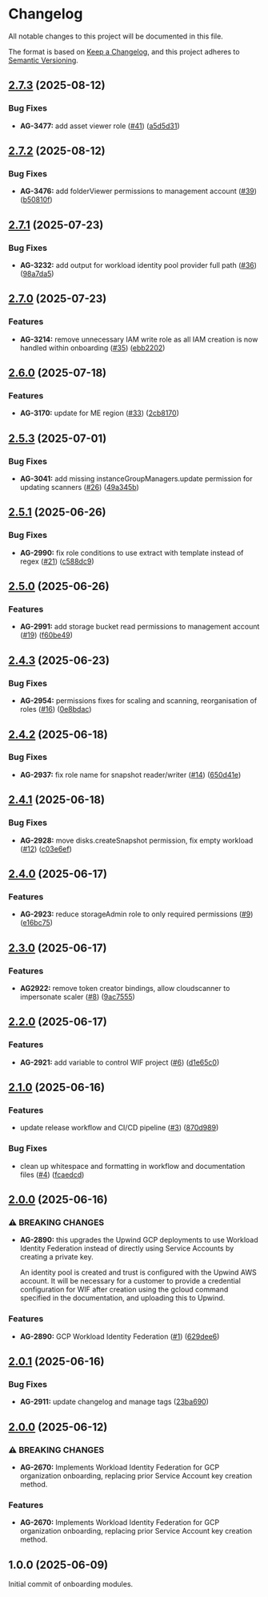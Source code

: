 # Changelog

All notable changes to this project will be documented in this file.

The format is based on [Keep a Changelog](https://keepachangelog.com/en/1.0.0/),
and this project adheres to [Semantic Versioning](https://semver.org/spec/v2.0.0.html).


## [2.7.3](https://github.com/upwindsecurity/terraform-google-onboarding/compare/v2.7.2...v2.7.3) (2025-08-12)

### Bug Fixes

* **AG-3477:** add asset viewer role ([#41](https://github.com/upwindsecurity/terraform-google-onboarding/issues/41)) ([a5d5d31](https://github.com/upwindsecurity/terraform-google-onboarding/commit/a5d5d31e0a9c6a8aff9559d85bd5ebea1596e73e))

## [2.7.2](https://github.com/upwindsecurity/terraform-google-onboarding/compare/v2.7.1...v2.7.2) (2025-08-12)

### Bug Fixes

* **AG-3476:** add folderViewer permissions to management account ([#39](https://github.com/upwindsecurity/terraform-google-onboarding/issues/39)) ([b50810f](https://github.com/upwindsecurity/terraform-google-onboarding/commit/b50810f5db1462bf1247a62505b9cac20a6bb414))

## [2.7.1](https://github.com/upwindsecurity/terraform-google-onboarding/compare/v2.7.0...v2.7.1) (2025-07-23)

### Bug Fixes

* **AG-3232:** add output for workload identity pool provider full path ([#36](https://github.com/upwindsecurity/terraform-google-onboarding/issues/36)) ([98a7da5](https://github.com/upwindsecurity/terraform-google-onboarding/commit/98a7da512a6613c756c0269c85a1ee27beb9ba78))

## [2.7.0](https://github.com/upwindsecurity/terraform-google-onboarding/compare/v2.6.0...v2.7.0) (2025-07-23)

### Features

* **AG-3214:** remove unnecessary IAM write role as all IAM creation is now handled within onboarding ([#35](https://github.com/upwindsecurity/terraform-google-onboarding/issues/35)) ([ebb2202](https://github.com/upwindsecurity/terraform-google-onboarding/commit/ebb2202155a6005897675d31d533bd4077c6fb5a))

## [2.6.0](https://github.com/upwindsecurity/terraform-google-onboarding/compare/v2.5.3...v2.6.0) (2025-07-18)

### Features

* **AG-3170:** update for ME region ([#33](https://github.com/upwindsecurity/terraform-google-onboarding/issues/33)) ([2cb8170](https://github.com/upwindsecurity/terraform-google-onboarding/commit/2cb81702ccddf84a784c4373f5b48dc45aa23c35))

## [2.5.3](https://github.com/upwindsecurity/terraform-google-onboarding/compare/v2.5.2...v2.5.3) (2025-07-01)

### Bug Fixes

* **AG-3041:** add missing instanceGroupManagers.update permission for updating scanners ([#26](https://github.com/upwindsecurity/terraform-google-onboarding/issues/26)) ([49a345b](https://github.com/upwindsecurity/terraform-google-onboarding/commit/49a345bc631aebca17850ec116b17c48872ecc48))

## [2.5.1](https://github.com/upwindsecurity/terraform-google-onboarding/compare/v2.5.0...v2.5.1) (2025-06-26)

### Bug Fixes

* **AG-2990:** fix role conditions to use extract with template instead of regex ([#21](https://github.com/upwindsecurity/terraform-google-onboarding/issues/21)) ([c588dc9](https://github.com/upwindsecurity/terraform-google-onboarding/commit/c588dc9b4e2b806d53533a588e7534c8ee0d1288))

## [2.5.0](https://github.com/upwindsecurity/terraform-google-onboarding/compare/v2.4.3...v2.5.0) (2025-06-26)

### Features

* **AG-2991:** add storage bucket read permissions to management account ([#19](https://github.com/upwindsecurity/terraform-google-onboarding/issues/19)) ([f60be49](https://github.com/upwindsecurity/terraform-google-onboarding/commit/f60be49ef4f6213af50e30675f1e67673e831205))

## [2.4.3](https://github.com/upwindsecurity/terraform-google-onboarding/compare/v2.4.2...v2.4.3) (2025-06-23)

### Bug Fixes

* **AG-2954:** permissions fixes for scaling and scanning, reorganisation of roles ([#16](https://github.com/upwindsecurity/terraform-google-onboarding/issues/16)) ([0e8bdac](https://github.com/upwindsecurity/terraform-google-onboarding/commit/0e8bdac89be5e9792e8d156a72ea234859936fb5))

## [2.4.2](https://github.com/upwindsecurity/terraform-google-onboarding/compare/v2.4.1...v2.4.2) (2025-06-18)

### Bug Fixes

* **AG-2937:** fix role name for snapshot reader/writer ([#14](https://github.com/upwindsecurity/terraform-google-onboarding/issues/14)) ([650d41e](https://github.com/upwindsecurity/terraform-google-onboarding/commit/650d41e0017ea8edb40490a231cdf16831185c15))

## [2.4.1](https://github.com/upwindsecurity/terraform-google-onboarding/compare/v2.4.0...v2.4.1) (2025-06-18)

### Bug Fixes

* **AG-2928:** move disks.createSnapshot permission, fix empty workload ([#12](https://github.com/upwindsecurity/terraform-google-onboarding/issues/12)) ([c03e6ef](https://github.com/upwindsecurity/terraform-google-onboarding/commit/c03e6efa15edc998fb7a489cc0c90232d78084e1))

## [2.4.0](https://github.com/upwindsecurity/terraform-google-onboarding/compare/v2.3.0...v2.4.0) (2025-06-17)

### Features

* **AG-2923:** reduce storageAdmin role to only required permissions ([#9](https://github.com/upwindsecurity/terraform-google-onboarding/issues/9)) ([e16bc75](https://github.com/upwindsecurity/terraform-google-onboarding/commit/e16bc7538af8881ddee8b4d124c11fba06a9b02d))


## [2.3.0](https://github.com/upwindsecurity/terraform-google-onboarding/compare/v2.2.0...v2.3.0) (2025-06-17)

### Features

* **AG2922:** remove token creator bindings, allow cloudscanner to impersonate scaler ([#8](https://github.com/upwindsecurity/terraform-google-onboarding/issues/8)) ([9ac7555](https://github.com/upwindsecurity/terraform-google-onboarding/commit/9ac7555b90d3f19c7c9f5e85ce6422396db9d1ef))

## [2.2.0](https://github.com/upwindsecurity/terraform-google-onboarding/compare/v2.1.0...v2.2.0) (2025-06-17)

### Features

* **AG-2921:** add variable to control WIF project ([#6](https://github.com/upwindsecurity/terraform-google-onboarding/issues/6)) ([d1e65c0](https://github.com/upwindsecurity/terraform-google-onboarding/commit/d1e65c0d3430acde20c42f89a7468a59a70a989e))
## [2.1.0](https://github.com/upwindsecurity/terraform-google-onboarding/compare/v2.0.0...v2.1.0) (2025-06-16)

### Features

* update release workflow and CI/CD pipeline ([#3](https://github.com/upwindsecurity/terraform-google-onboarding/issues/3)) ([870d989](https://github.com/upwindsecurity/terraform-google-onboarding/commit/870d98904360cb9b6111b55a8d037081a288f4c8))

### Bug Fixes

* clean up whitespace and formatting in workflow and documentation files ([#4](https://github.com/upwindsecurity/terraform-google-onboarding/issues/4)) ([fcaedcd](https://github.com/upwindsecurity/terraform-google-onboarding/commit/fcaedcddda35d8a8f0a5bbf7f66ebb0cbfef02e4))

## [2.0.0](https://github.com/upwindsecurity/terraform-google-onboarding/compare/v1.0.0...v2.0.0) (2025-06-16)

### ⚠ BREAKING CHANGES

* **AG-2890:** this upgrades the Upwind GCP deployments
    to use Workload Identity Federation instead of directly
    using Service Accounts by creating a private key.

    An identity pool is created and trust is configured with the
    Upwind AWS account. It will be necessary for a customer to
    provide a credential configuration for WIF after creation
    using the gcloud command specified in the documentation, and
    uploading this to Upwind.

### Features

* **AG-2890:** GCP Workload Identity Federation ([#1](https://github.com/upwindsecurity/terraform-google-onboarding/issues/1)) ([629dee6](https://github.com/upwindsecurity/terraform-google-onboarding/commit/629dee6529ebd9945e6f034202a0a938b1a4da4f))

## [2.0.1](https://github.com/upwindsecurity/terraform-google-onboarding/compare/v2.0.0...v2.0.1) (2025-06-16)

### Bug Fixes

* **AG-2911:** update changelog and manage tags ([23ba690](https://github.com/upwindsecurity/terraform-google-onboarding/commit/23ba690e942aeaacccd73395c66a4e65dd86e16f))

## [2.0.0](https://github.com/upwindsecurity/terraform-google-onboarding/compare/v1.0.0...v2.0.0) (2025-06-12)

### ⚠ BREAKING CHANGES

* **AG-2670:** Implements Workload Identity Federation for GCP organization onboarding, replacing prior Service Account key creation method.

### Features

* **AG-2670:** Implements Workload Identity Federation for GCP organization onboarding, replacing prior Service Account key creation method.

## 1.0.0 (2025-06-09)

Initial commit of onboarding modules.

